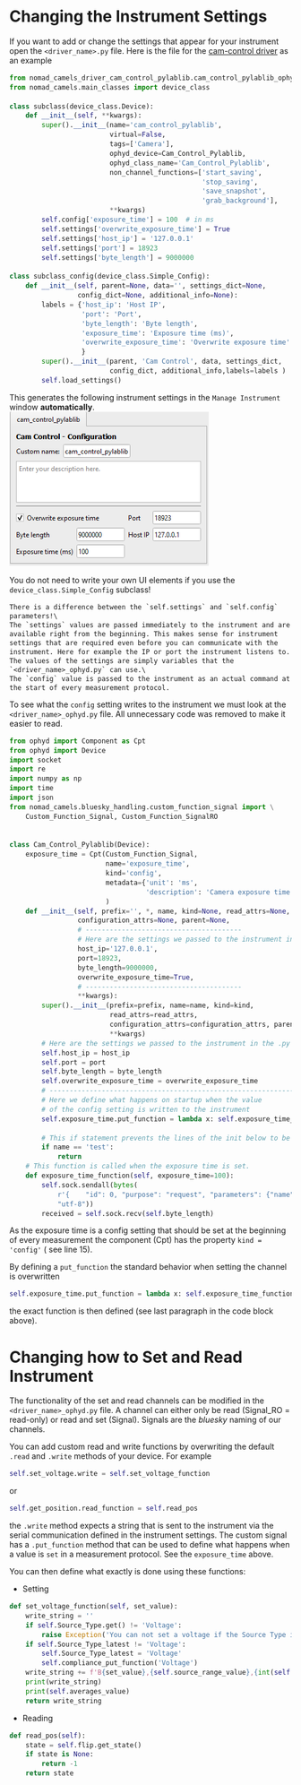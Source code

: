# Changing the Instrument Settings

If you want to add or change the settings that appear for your instrument open the `<driver_name>.py` file. Here is the file for the [cam-control driver](https://github.com/FAU-LAP/CAMELS_drivers/tree/main/cam_control_pylablib) as an example

```python
from nomad_camels_driver_cam_control_pylablib.cam_control_pylablib_ophyd import Cam_Control_Pylablib
from nomad_camels.main_classes import device_class

class subclass(device_class.Device):
    def __init__(self, **kwargs):
        super().__init__(name='cam_control_pylablib', 
                         virtual=False,
                         tags=['Camera'],
                         ophyd_device=Cam_Control_Pylablib,
                         ophyd_class_name='Cam_Control_Pylablib',
                         non_channel_functions=['start_saving', 
                                                'stop_saving', 
                                                'save_snapshot',
                                                'grab_background'],
                         **kwargs)
        self.config['exposure_time'] = 100  # in ms
        self.settings['overwrite_exposure_time'] = True
        self.settings['host_ip'] = '127.0.0.1'
        self.settings['port'] = 18923
        self.settings['byte_length'] = 9000000

class subclass_config(device_class.Simple_Config):
    def __init__(self, parent=None, data='', settings_dict=None,
                 config_dict=None, additional_info=None):
        labels = {'host_ip': 'Host IP',
                  'port': 'Port',
                  'byte_length': 'Byte length',
                  'exposure_time': 'Exposure time (ms)',
                  'overwrite_exposure_time': 'Overwrite exposure time'
                  }
        super().__init__(parent, 'Cam Control', data, settings_dict,
                         config_dict, additional_info,labels=labels )
        self.load_settings()
```

This generates the following instrument settings in the `Manage Instrument` window **automatically**. 
![img.png](img.png)

You do not need to write your own UI elements if you use the `device_class.Simple_Config` subclass!

```{note}
There is a difference between the `self.settings` and `self.config` parameters!\
The `settings` values are passed immediately to the instrument and are available right from the beginning. This makes sense for instrument settings that are required even before you can communicate with the instrument. Here for example the IP or port the instrument listens to. The values of the settings are simply variables that the `<driver_name>_ophyd.py` can use.\
The `config` value is passed to the instrument as an actual command at the start of every measurement protocol.
```

To see what the `config` setting writes to the instrument we must look at the
`<driver_name>_ophyd.py` file. All unnecessary code was removed to make it easier to read.

```python
from ophyd import Component as Cpt
from ophyd import Device
import socket
import re
import numpy as np
import time
import json
from nomad_camels.bluesky_handling.custom_function_signal import \
    Custom_Function_Signal, Custom_Function_SignalRO


class Cam_Control_Pylablib(Device):
    exposure_time = Cpt(Custom_Function_Signal, 
                        name='exposure_time',
                        kind='config', 
                        metadata={'unit': 'ms',
                                  'description': 'Camera exposure time in ms.'}
                        )
    def __init__(self, prefix='', *, name, kind=None, read_attrs=None,
                 configuration_attrs=None, parent=None,
                 # ---------------------------------------
                 # Here are the settings we passed to the instrument in the .py file with default values
                 host_ip='127.0.0.1',
                 port=18923,
                 byte_length=9000000,
                 overwrite_exposure_time=True,
                 # ---------------------------------------
                 **kwargs):
        super().__init__(prefix=prefix, name=name, kind=kind,
                         read_attrs=read_attrs,
                         configuration_attrs=configuration_attrs, parent=parent,
                         **kwargs)
        # Here are the settings we passed to the instrument in the .py file
        self.host_ip = host_ip
        self.port = port
        self.byte_length = byte_length
        self.overwrite_exposure_time = overwrite_exposure_time
        # ----------------------------------------------------------------------
        # Here we define what happens on startup when the value 
        # of the config setting is written to the instrument
        self.exposure_time.put_function = lambda x: self.exposure_time_function(exposure_time=x)

        # This if statement prevents the lines of the init below to be run when starting up CAMELS.
        if name == 'test':
            return
    # This function is called when the exposure time is set.
    def exposure_time_function(self, exposure_time=100):
        self.sock.sendall(bytes(
            r'{    "id": 0, "purpose": "request", "parameters": {"name": "gui/set/value", "args": {"name": "cam/cam/exposure", "value": ' + f'{exposure_time}' + '}}}' + "\n",
            "utf-8"))
        received = self.sock.recv(self.byte_length)
```

As the exposure time is a config setting that should be set at the beginning of every measurement the component (Cpt) has the property `kind = 'config'` ( see line 15).

By defining a `put_function` the standard behavior when setting the channel is overwritten 

```python
self.exposure_time.put_function = lambda x: self.exposure_time_function(exposure_time=x)
```

the exact function is then defined (see last paragraph in the code block above).

# Changing how to Set and Read Instrument

The functionality of the set and read channels can be modified in the `<driver_name>_ophyd.py` file.
A channel can either only be read (Signal_RO = read-only) or read and set (Signal). Signals are the _bluesky_ naming of our channels.

You can add custom read and write functions by overwriting the default `.read` and `.write` methods of your device. For example

```python
self.set_voltage.write = self.set_voltage_function
```

or 

```python
self.get_position.read_function = self.read_pos
```

the `.write` method expects a string that is sent to the instrument via the serial communication defined in the instrument settings.
The custom signal has a `.put_function` method that can be used to define what happens when a value is `set` in a measurement protocol. See the `exposure_time` above. 

You can then define what exactly is done using these functions:

- Setting

```python
def set_voltage_function(self, set_value):
    write_string = ''
    if self.Source_Type.get() != 'Voltage':
        raise Exception('You can not set a voltage if the Source Type is not set to "Voltage"!')
    if self.Source_Type_latest != 'Voltage':
        self.Source_Type_latest = 'Voltage'
        self.compliance_put_function('Voltage')
    write_string += f'B{set_value},{self.source_range_value},{int(self.Bias_delay.get())}XN1X'
    print(write_string)
    print(self.averages_value)
    return write_string
```

- Reading

```python
def read_pos(self):
    state = self.flip.get_state()
    if state is None:
        return -1
    return state
```




